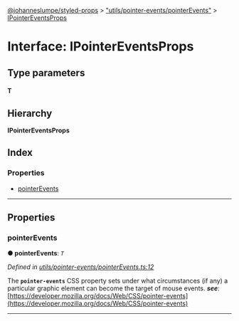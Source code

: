 [@johanneslumpe/styled-props](../README.md) > ["utils/pointer-events/pointerEvents"](../modules/_utils_pointer_events_pointerevents_.md) > [IPointerEventsProps](../interfaces/_utils_pointer_events_pointerevents_.ipointereventsprops.md)

# Interface: IPointerEventsProps

## Type parameters
#### T 
## Hierarchy

**IPointerEventsProps**

## Index

### Properties

* [pointerEvents](_utils_pointer_events_pointerevents_.ipointereventsprops.md#pointerevents)

---

## Properties

<a id="pointerevents"></a>

###  pointerEvents

**● pointerEvents**: *`T`*

*Defined in [utils/pointer-events/pointerEvents.ts:12](https://github.com/johanneslumpe/styled-props/blob/3abf398/src/utils/pointer-events/pointerEvents.ts#L12)*

The **`pointer-events`** CSS property sets under what circumstances (if any) a particular graphic element can become the target of mouse events.
*__see__*: [https://developer.mozilla.org/docs/Web/CSS/pointer-events](https://developer.mozilla.org/docs/Web/CSS/pointer-events)

___

